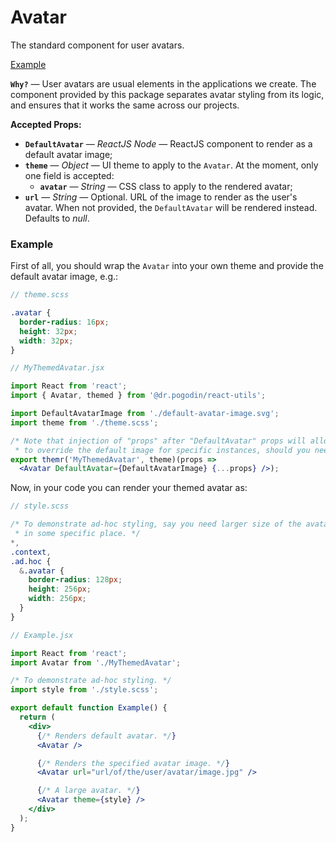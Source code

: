 # Avatar
The standard component for user avatars.

[Example](#example)

**`Why?`** &mdash; User avatars are usual elements in the applications we
create. The component provided by this package separates avatar styling from
its logic, and ensures that it works the same across our projects.

**Accepted Props:**
- **`DefaultAvatar`** &mdash; *ReactJS Node* &mdash; ReactJS component to render
  as a default avatar image;
- **`theme`** &mdash; *Object* &mdash; UI theme to apply to
  the `Avatar`. At the moment, only one field is accepted:
  - **`avatar`** &mdash; *String* &mdash; CSS class to apply to the rendered
    avatar;
- **`url`** &mdash; *String* &mdash; Optional. URL of the image to render as
  the user's avatar. When not provided, the `DefaultAvatar` will be rendered
  instead. Defaults to *null*.

### Example
First of all, you should wrap the `Avatar` into your own theme and provide
the default avatar image, e.g.:
```scss
// theme.scss

.avatar {
  border-radius: 16px;
  height: 32px;
  width: 32px;
}
```
```jsx
// MyThemedAvatar.jsx

import React from 'react';
import { Avatar, themed } from '@dr.pogodin/react-utils';

import DefaultAvatarImage from './default-avatar-image.svg';
import theme from './theme.scss';

/* Note that injection of "props" after "DefaultAvatar" props will allow
 * to override the default image for specific instances, should you need to. */
export themr('MyThemedAvatar', theme)(props =>
  <Avatar DefaultAvatar={DefaultAvatarImage} {...props} />);
```

Now, in your code you can render your themed avatar as:
```scss
// style.scss

/* To demonstrate ad-hoc styling, say you need larger size of the avatar
 * in some specific place. */
*,
.context,
.ad.hoc {
  &.avatar {
    border-radius: 128px;
    height: 256px;
    width: 256px;
  }
}
```

```jsx
// Example.jsx

import React from 'react';
import Avatar from './MyThemedAvatar';

/* To demonstrate ad-hoc styling. */
import style from './style.scss';

export default function Example() {
  return (
    <div>
      {/* Renders default avatar. */}
      <Avatar />

      {/* Renders the specified avatar image. */}
      <Avatar url="url/of/the/user/avatar/image.jpg" />

      {/* A large avatar. */}
      <Avatar theme={style} />
    </div>
  );
}
```
